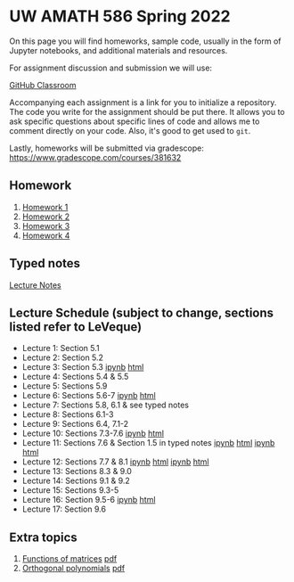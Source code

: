 # UW AMATH 586 Spring 2022

On this page you will find homeworks, sample code, usually in the form of Jupyter notebooks, and additional materials and resources.

For assignment discussion and submission we will use:

[GitHub Classroom](https://classroom.github.com)

Accompanying each assignment is a link for you to initialize a repository.  The code you write for the assignment should be put there.  It allows you to ask specific questions about specific lines of code and allows me to comment directly on your code.  Also, it's good to get used to `git`. 

Lastly, homeworks will be submitted via gradescope: https://www.gradescope.com/courses/381632

## Homework

1. [Homework 1](https://classroom.github.com/a/1NgqS_Ss) 
2. [Homework 2](https://classroom.github.com/a/5YsGd3yP)
3. [Homework 3](https://classroom.github.com/a/AYhJjiRz)
4. [Homework 4](https://classroom.github.com/a/as4IuvP4)

## Typed notes

[Lecture Notes](https://github.com/trogdoncourses/amath-586-2022/blob/main/Advanced_Numerical_Analysis.pdf)

## Lecture Schedule (subject to change, sections listed refer to LeVeque)

* Lecture 1: Section 5.1
* Lecture 2: Section 5.2
* Lecture 3: Section 5.3 [ipynb](https://nbviewer.org/github/trogdoncourses/amath-586-2022/blob/main/notebooks/Euler.ipynb) [html](https://faculty.washington.edu/trogdon/amath-586-2022/notebooks/Euler.html)
* Lecture 4: Sections 5.4 & 5.5
* Lecture 5: Sections 5.9
* Lecture 6: Sections 5.6-7 [ipynb](https://nbviewer.org/github/trogdoncourses/amath-586-2022/blob/main/notebooks/Multistage-step.ipynb) [html](https://faculty.washington.edu/trogdon/amath-586-2022/notebooks/Multistage-step.html)
* Lecture 7: Sections 5.8, 6.1 & see typed notes
* Lecture 8: Sections 6.1-3
* Lecture 9: Sections 6.4, 7.1-2
* Lecture 10: Sections 7.3-7.6 [ipynb](https://nbviewer.org/github/trogdoncourses/amath-586-2022/blob/main/notebooks/StabilityDemo.ipynb) [html](https://faculty.washington.edu/trogdon/amath-586-2022/notebooks/StabilityDemo.html)
* Lecture 11: Sections 7.6 & Section 1.5 in typed notes [ipynb](https://nbviewer.org/github/trogdoncourses/amath-586-2022/blob/main/notebooks/AbsoluteStabilityRegions.ipynb) [html](https://faculty.washington.edu/trogdon/amath-586-2022/notebooks/AbsoluteStabilityRegions.html) [ipynb](https://nbviewer.org/github/trogdoncourses/amath-586-2022/blob/main/notebooks/JacobianEigenvalues.ipynb) [html](https://faculty.washington.edu/trogdon/amath-586-2022/notebooks/JacobianEigenvalues.html)
* Lecture 12: Sections 7.7 & 8.1 [ipynb](https://nbviewer.org/github/trogdoncourses/amath-586-2022/blob/main/notebooks/RelativeStabilityRegions.ipynb) [html](https://faculty.washington.edu/trogdon/amath-586-2022/notebooks/RelativeStabilityRegions.html) [ipynb](https://nbviewer.org/github/trogdoncourses/amath-586-2022/blob/main/notebooks/StiffODEs.ipynb) [html](https://faculty.washington.edu/trogdon/amath-586-2022/notebooks/StiffODEs.html)
* Lecture 13: Sections 8.3 & 9.0
* Lecture 14: Sections 9.1 & 9.2
* Lecture 15: Sections 9.3-5
* Lecture 16: Section 9.5-6 [ipynb](https://nbviewer.org/github/trogdoncourses/amath-586-2022/blob/main/notebooks/CrankNicolson.ipynb) [html](https://faculty.washington.edu/trogdon/amath-586-2022/notebooks/CrankNicolson.html)
* Lecture 17: Section 9.6

## Extra topics

1. [Functions of matrices](https://uw.hosted.panopto.com/Panopto/Pages/Viewer.aspx?id=ea1e0cd2-78d6-44ba-a627-ae66017d0a0a) [pdf](https://drive.google.com/open?id=1qTbgft-jEanOGP019TV96yvk9CqrDPjk)
2. [Orthogonal polynomials](https://uw.hosted.panopto.com/Panopto/Pages/Viewer.aspx?id=35dab1f9-8df2-4966-b78b-ae84015bbdd4) [pdf](https://drive.google.com/open?id=1Q9NaZrs2kT26T6HfO5ttzkJgwwQizoPF)
